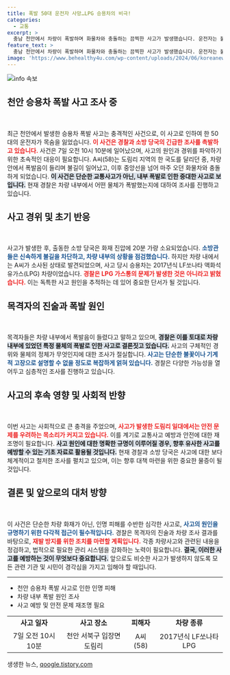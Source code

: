 ```yaml
---
title: 폭발 50대 운전자 사망…LPG 승용차의 비극!
categories:
  - 교통
excerpt: >
  충남 천안에서 차량이 폭발하며 화물차와 충돌하는 끔찍한 사고가 발생했습니다. 운전자는 불에 휩싸여 사망했고, 경찰이 폭발 원인 조사에 나섰습니다. 어떤 비극적인 사건이 있었던 걸까요? 클릭하여 상세 내용을 확인하세요!
feature_text: >
  충남 천안에서 차량이 폭발하며 화물차와 충돌하는 끔찍한 사고가 발생했습니다. 운전자는 불에 휩싸여 사망했고, 경찰이 폭발 원인 조사에 나섰습니다. 어떤 비극적인 사건이 있었던 걸까요? 클릭하여 상세 내용을 확인하세요!
image: 'https://www.behealthy4u.com/wp-content/uploads/2024/06/koreanews.jpg'
---
```


<p><img src="https://www.behealthy4u.com/wp-content/uploads/2024/06/koreanews.jpg" alt="info 속보" /></p>

<h2 data-ke-size="size26">천안 승용차 폭발 사고 조사 중</h2>

<p data-ke-size="size16">&nbsp;</p>

<p data-ke-size="size16">최근 천안에서 발생한 승용차 폭발 사고는 충격적인 사건으로, 이 사고로 인하여 한 50대의 운전자가 목숨을 잃었습니다. <b><span style="color: #ee2323;">이 사건은 경찰과 소방 당국의 긴급한 조사를 촉발하고 있습니다.</span></b> 사건은 7일 오전 10시 10분에 일어났으며, 사고의 원인과 경위를 파악하기 위한 초속적인 대응이 필요합니다. A씨(58)는 도림리 지역의 한 국도를 달리던 중, 차량 안에서 폭발음이 들리며 불길이 일어났고, 이후 중앙선을 넘어 마주 오던 화물차와 충돌하게 되었습니다. <b><span style="background-color: #21538527;">이 사건은 단순한 교통사고가 아닌, 내부 폭발로 인한 중대한 사고로 보입니다.</span></b> 현재 경찰은 차량 내부에서 어떤 물체가 폭발했는지에 대하여 조사를 진행하고 있습니다.</p>

<h2 data-ke-size="size26">사고 경위 및 초기 반응</h2>

<p data-ke-size="size16">&nbsp;</p>

<p data-ke-size="size16">사고가 발생한 후, 출동한 소방 당국은 화재 진압에 20분 가량 소요되었습니다. <b><span style="color: #1a5490;">소방관들은 신속하게 불길을 차단하고, 차량 내부의 상황을 점검했습니다.</span></b> 하지만 차량 내에서는 A씨가 소사된 상태로 발견되었으며, 사고 당시 승용차는 2017년식 LF쏘나타 액화석유가스(LPG) 차량이었습니다. <b><span style="color: #ee2323;">경찰은 LPG 가스통의 문제가 발생한 것은 아니라고 밝혔습니다.</span></b> 이는 독특한 사고 원인을 추적하는 데 있어 중요한 단서가 될 것입니다.</p>

<h2 data-ke-size="size26">목격자의 진술과 폭발 원인</h2>

<p data-ke-size="size16">&nbsp;</p>

<p data-ke-size="size16">목격자들은 차량 내부에서 폭발음이 들렸다고 말하고 있으며, <b><span style="background-color: #21538527;">경찰은 이를 토대로 차량 내부에 있었던 특정 물체의 폭발로 인한 사고로 결론짓고 있습니다.</span></b> 사고의 구체적인 경위와 물체의 정체가 무엇인지에 대한 조사가 절실합니다. <b><span style="color: #1a5490;">사고는 단순한 불꽃이나 기계적 고장으로 설명할 수 없을 정도로 복잡하게 얽혀 있습니다.</span></b> 경찰은 다양한 가능성을 열어두고 심층적인 조사를 진행하고 있습니다.</p>

<h2 data-ke-size="size26">사고의 후속 영향 및 사회적 반향</h2>

<p data-ke-size="size16">&nbsp;</p>

<p data-ke-size="size16">이번 사고는 사회적으로 큰 충격을 주었으며, <b><span style="color: #ee2323;">사고가 발생한 도림리 일대에서는 안전 문제를 우려하는 목소리가 커지고 있습니다.</span></b> 이를 계기로 교통사고 예방과 안전에 대한 재조명이 필요합니다. <b><span style="background-color: #21538527;">사고 원인에 대한 명확한 규명이 이루어질 경우, 향후 유사한 사고를 예방할 수 있는 기초 자료로 활용될 것입니다.</span></b> 현재 경찰과 소방 당국은 사고에 대한 보다 체계적이고 철저한 조사를 펼치고 있으며, 이는 향후 대책 마련을 위한 중요한 물증이 될 것입니다.</p>

<h2 data-ke-size="size26">결론 및 앞으로의 대처 방향</h2>

<p data-ke-size="size16">&nbsp;</p>

<p data-ke-size="size16">이 사건은 단순한 차량 화재가 아닌, 인명 피해를 수반한 심각한 사고로, <b><span style="color: #1a5490;">사고의 원인을 규명하기 위한 다각적 접근이 필수적입니다.</span></b> 경찰은 목격자의 진술과 차량 조사 결과를 바탕으로, <b><span style="color: #ee2323;">재발 방지를 위한 조치를 마련할 계획입니다.</span></b> 각종 차량사고와 관련된 내용을 정검하고, 법적으로 필요한 관리 시스템을 강화하는 노력이 필요합니다. <b><span style="background-color: #21538527;">결국, 이러한 사고를 예방하는 것이 무엇보다 중요합니다.</span></b> 앞으로도 비슷한 사고가 발생하지 않도록 모든 관련 기관 및 시민이 경각심을 가지고 임해야 할 때입니다.</p> 

<hr/>

<ul>
    <li>천안 승용차 폭발 사고로 인한 인명 피해</li>
    <li>차량 내부 폭발 원인 조사</li>
    <li>사고 예방 및 안전 문제 재조명 필요</li>
</ul>

<table style="width: 100%; border-collapse: collapse;">
    <tr>
        <td style="text-align: center; height: 17px;"><b>사고 일자</b></td>
        <td style="text-align: center; height: 17px;"><b>사고 장소</b></td>
        <td style="text-align: center; height: 17px;"><b>피해자</b></td>
        <td style="text-align: center; height: 17px;"><b>차량 종류</b></td>
    </tr>
    <tr>
        <td style="text-align: center; height: 17px;">7일 오전 10시 10분</td>
        <td style="text-align: center; height: 17px;">천안 서북구 입장면 도림리</td>
        <td style="text-align: center; height: 17px;">A씨(58)</td>
        <td style="text-align: center; height: 17px;">2017년식 LF쏘나타 LPG</td>
    </tr>
</table>
생생한 뉴스, <a href="https://qoogle.tistory.com" rel="dofollow">qoogle.tistory.com</a>


